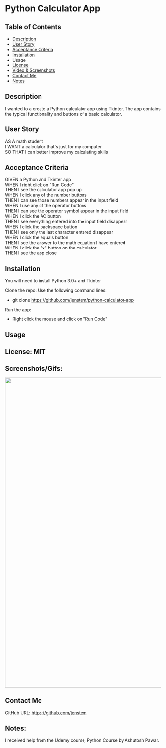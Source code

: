 # Python Calculator App

## Table of Contents
+ [Description](#description)
+ [User Story](#userstory)
+ [Acceptance Criteria](#acceptance)
+ [Installation](#installation)
+ [Usage](#usage)
+ [License](#license)
+ [Video & Screenshots](#screenshots)
+ [Contact Me](#contact)
+ [Notes](#notes)
##

<a id='description'></a>
## Description

I wanted to a create a Python calculator app using Tkinter.  The app contains the typical functionality and buttons of a basic calculator.
##

<a id='userstory'></a>
## User Story

AS A math student\
I WANT a calculator that's just for my computer\
SO THAT I can better improve my calculating skills
##

<a id='acceptance'></a>
## Acceptance Criteria

GIVEN a Python and Tkinter app\
WHEN I right click on "Run Code"\
THEN I see the calculator app pop up\
WHEN I click any of the number buttons\
THEN I can see those numbers appear in the input field\
WHEN I use any of the operator buttons\
THEN I can see the operator symbol appear in the input field\
WHEN I click the AC button\
THEN I see everything entered into the input field disappear\
WHEN I click the backspace button\
THEN I see only the last character entered disappear\
WHEN I click the equals button\
THEN I see the answer to the math equation I have entered\
WHEN I click the "x" button on the calculator\
THEN I see the app close
##

<a id='installation'></a>
## Installation
You will need to install Python 3.0+ and Tkinter

Clone the repo:
Use the following command lines:
- git clone https://github.com/jenstem/python-calculator-app

Run the app:
- Right click the mouse and click on "Run Code"
##

<a id='usage'></a>
## Usage

##

<a id='license'></a>
## License:  MIT
##

<a id='screenshots'></a>
## Screenshots/Gifs:

<img src="https://github.com/jenstem/space_invasion/blob/main/space-invasion-ezgif.com-video-to-gif-converter.gif" width=1000>

<a id='contact'></a>
## Contact Me
GitHub URL:  https://github.com/jenstem

##
<a id='notes'></a>
## Notes:

I received help from the Udemy course, Python Course by Ashutosh Pawar.